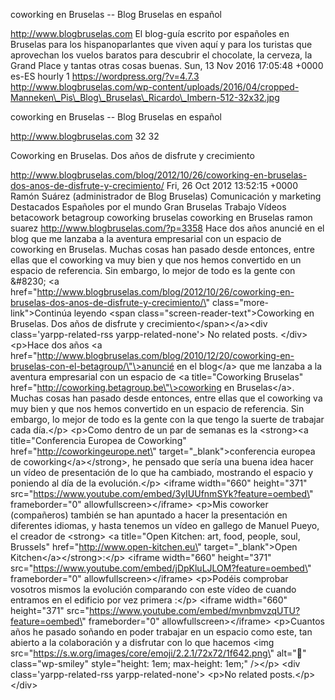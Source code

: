 coworking en Bruselas -- Blog Bruselas en español

http://www.blogbruselas.com El blog-guía escrito por españoles en
Bruselas para los hispanoparlantes que viven aquí y para los turistas
que aprovechan los vuelos baratos para descubrir el chocolate, la
cerveza, la Grand Place y tantas otras cosas buenas. Sun, 13 Nov 2016
17:05:48 +0000 es-ES hourly 1 https://wordpress.org/?v=4.7.3
http://www.blogbruselas.com/wp-content/uploads/2016/04/cropped-Manneken\_Pis\_Blog\_Bruselas\_Ricardo\_Imbern-512-32x32.jpg

coworking en Bruselas -- Blog Bruselas en español

http://www.blogbruselas.com 32 32

Coworking en Bruselas. Dos años de disfrute y crecimiento

http://www.blogbruselas.com/blog/2012/10/26/coworking-en-bruselas-dos-anos-de-disfrute-y-crecimiento/
Fri, 26 Oct 2012 13:52:15 +0000 Ramón Suárez (administrador de Blog
Bruselas) Comunicación y marketing Destacados Españoles por el mundo
Gran Bruselas Trabajo Vídeos betacowork betagroup coworking bruselas
coworking en Bruselas ramon suarez http://www.blogbruselas.com/?p=3358
Hace dos años anuncié en el blog que me lanzaba a la aventura
empresarial con un espacio de coworking en Bruselas. Muchas cosas han
pasado desde entonces, entre ellas que el coworking va muy bien y que
nos hemos convertido en un espacio de referencia. Sin embargo, lo mejor
de todo es la gente con &\#8230; \<a
href=\"http://www.blogbruselas.com/blog/2012/10/26/coworking-en-bruselas-dos-anos-de-disfrute-y-crecimiento/\"
class=\"more-link\"\>Continúa leyendo \<span
class=\"screen-reader-text\"\>Coworking en Bruselas. Dos años de
disfrute y crecimiento\</span\>\</a\>\<div class=\'yarpp-related-rss
yarpp-related-none\'\> No related posts. \</div\> \<p\>Hace dos años \<a
href=\"http://www.blogbruselas.com/blog/2010/12/20/coworking-en-bruselas-con-el-betagroup/\"\>anuncié
en el blog\</a\> que me lanzaba a la aventura empresarial con un espacio
de \<a title=\"Coworking Bruselas\"
href=\"http://coworking.betagroup.be\"\>coworking en Bruselas\</a\>.
Muchas cosas han pasado desde entonces, entre ellas que el coworking va
muy bien y que nos hemos convertido en un espacio de referencia. Sin
embargo, lo mejor de todo es la gente con la que tengo la suerte de
trabajar cada día.\</p\> \<p\>Como dentro de un par de semanas es la
\<strong\>\<a title=\"Conferencia Europea de Coworking\"
href=\"http://coworkingeurope.net\" target=\"\_blank\"\>conferencia
europea de coworking\</a\>\</strong\>, he pensado que sería una buena
idea hacer un vídeo de presentación de lo que ha cambiado, mostrando el
espacio y poniendo al día de la evolución.\</p\> \<iframe width=\"660\"
height=\"371\"
src=\"https://www.youtube.com/embed/3yIUUfnmSYk?feature=oembed\"
frameborder=\"0\" allowfullscreen\>\</iframe\> \<p\>Mis coworker
(compañeros) también se han apuntado a hacer la presentación en
diferentes idiomas, y hasta tenemos un vídeo en gallego de Manuel Pueyo,
el creador de \<strong\> \<a title=\"Open Kitchen: art, food, people,
soul, Brussels\" href=\"http://www.open-kitchen.eu\"
target=\"\_blank\"\>Open Kitchen\</a\>\</strong\>:\</p\> \<iframe
width=\"660\" height=\"371\"
src=\"https://www.youtube.com/embed/jDpKluLJLOM?feature=oembed\"
frameborder=\"0\" allowfullscreen\>\</iframe\> \<p\>Podéis comprobar
vosotros mismos la evolución comparando con este vídeo de cuando
entramos en el edificio por vez primera :\</p\> \<iframe width=\"660\"
height=\"371\"
src=\"https://www.youtube.com/embed/mvnbmvzqUTU?feature=oembed\"
frameborder=\"0\" allowfullscreen\>\</iframe\> \<p\>Cuantos años he
pasado soñando en poder trabajar en un espacio como este, tan abierto a
la colaboración y a disfrutar con lo que hacemos \<img
src=\"https://s.w.org/images/core/emoji/2.2.1/72x72/1f642.png\"
alt=\"🙂\" class=\"wp-smiley\" style=\"height: 1em; max-height: 1em;\"
/\>\</p\> \<div class=\'yarpp-related-rss yarpp-related-none\'\> \<p\>No
related posts.\</p\> \</div\>
